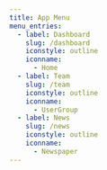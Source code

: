 ```yaml
---
title: App Menu
menu_entries:
  - label: Dashboard
    slug: /dashboard
    iconstyle: outline
    iconname:
      - Home
  - label: Team
    slug: /team
    iconstyle: outline
    iconname:
      - UserGroup
  - label: News
    slug: /news
    iconstyle: outline
    iconname:
      - Newspaper
---
```

